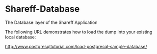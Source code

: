 # Shareff-Database
The Database layer of the Shareff Application

The following URL demonstrates how to load the dump into your existing local
database:

http://www.postgresqltutorial.com/load-postgresql-sample-database/

